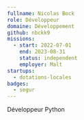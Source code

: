 ```yaml
---
fullname: Nicolas Bock
role: Développeur
domaine: Développement
github: nbckk9
missions:
  - start: 2022-07-01
    end: 2023-08-31
    status: independent
    employer: Malt
startups:
  - dotations-locales
badges:
  - segur
---
```


Développeur Python
